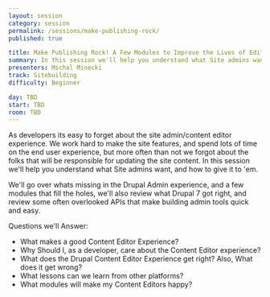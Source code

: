 ```yaml
---
layout: session
category: session
permalink: /sessions/make-publishing-rock/
published: true

title: Make Publishing Rock! A Few Modules to Improve the Lives of Editors
summary: In this session we'll help you understand what Site admins want, and how to give it to 'em.
presenters: Michal Minecki
track: Sitebuilding
difficulty: Beginner

day: TBD
start: TBD
room: TBD
---
```


As developers its easy to forget about the site admin/content editor experience. We work hard to make the site features, and spend lots of time on the end user experience, but more often than not we forgot about the folks that will be responsible for updating the site content. In this session we'll help you understand what Site admins want, and how to give it to 'em.

We'll go over whats missing in the Drupal Admin experience, and a few modules that fill the holes, we'll also review what Drupal 7 got right, and review some often overlooked APIs that make building admin tools quick and easy.

Questions we'll Answer:

* What makes a good Content Editor Experience?
* Why Should I, as a developer, care about the Content Editor experience?
* What does the Drupal Content Editor Experience get right? Also, What does it get wrong?
* What lessons can we learn from other platforms?
* What modules will make my Content Editors happy?
